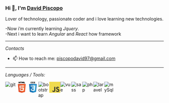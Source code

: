 ### Hi 👋, I'm [David Piscopo](https://github.com/daviddpi)

Lover of technology, passionate coder and i love learning new technologies.

-Now i’m currently learning *Jquery*. </br>
-Next i want to learn *Angular* and *React* how framework

---

*Contacts*
- 📫 How to reach me: piscopodavid97@gmail.com

---

*Languages / Tools:*

<img align='left' alt='git' title="Git" src="https://i.pinimg.com/originals/01/e5/00/01e500fca29c045d432b64f285f9c229.png" width='35'>
<img align='left' alt='html' title="HTML 5" src="https://raw.githubusercontent.com/github/explore/80688e429a7d4ef2fca1e82350fe8e3517d3494d/topics/html/html.png" width='35'>
<img align='left' alt='css' title="CSS 3" src="https://raw.githubusercontent.com/github/explore/80688e429a7d4ef2fca1e82350fe8e3517d3494d/topics/css/css.png" width='35'>
<img align='left' alt='bootstrap' title="Bootstrap" src="https://avatars.githubusercontent.com/u/2918581?s=280&v=4" width='35'>
<img align='left' alt='javascript' title="JavaScript" src="https://raw.githubusercontent.com/github/explore/80688e429a7d4ef2fca1e82350fe8e3517d3494d/topics/javascript/javascript.png" width='35'>
<!-- <img align='left' alt='node' title="Node.js" src="https://avatars3.githubusercontent.com/u/9950313?s=200&v=4" width='35'/>  -->
<img align='left' alt='vue' title="Vue.js" src="https://www.geekandjob.com/uploads/wiki/f236a1aa005ef9a93041f294749e86d1.png" width='35'>
<img align='left' alt='sass' title="SASS" src="https://sass-lang.com/assets/img/styleguide/seal-color-aef0354c.png" width='35'>
<img align='left' alt='php' title="PHP" src="http://pngimg.com/uploads/php/php_PNG48.png" width='35'>
<img align='left' alt='laravel' title="Laravel" src="https://upload.wikimedia.org/wikipedia/commons/thumb/9/9a/Laravel.svg/1200px-Laravel.svg.png" width='35'>
<img align='left' alt='mySql' title="MySQL" src="https://icons-for-free.com/iconfiles/png/512/development+logo+mysql+icon-1320184807686758112.png" width='35'>
